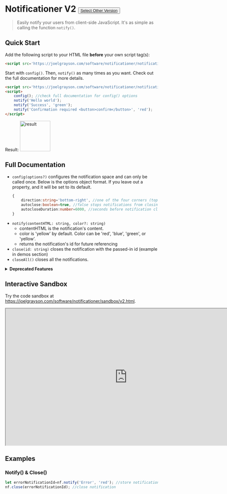 # Notificationer V2 <button><a href='https://joelgrayson.com/software/notificationer'>Select Other Version</a></button>
> Easily notify your users from client-side JavaScript. It's as simple as calling the function `notify()`.

## Quick Start
Add the following script to your HTML file **before** your own script tag(s):
```html
<script src='https://joelgrayson.com/software/notificationer/notificationer.js'></script>
```
Start with `config()`. Then, `notify()` as many times as you want. Check out the full documentation for more details.
```html
<script src='https://joelgrayson.com/software/notificationer/notificationer.js'></script>
<script>
	config(); //check full documentation for config() options
	notify('Hello world');
	notify('Success', 'green');
	notify('Confirmation required <button>confirm</button>', 'red');
</script>
```
Result: <img alt='result' src='https://joelgrayson.com/image/software/notificationer/quick%20start.jpg' height='100px'>

## Full Documentation
* `config(options?)` configures the notification space and can only be called once. Below is the options object format. If you leave out a property, and it will be set to its default.
	```typescript
	{
		direction:string='bottom-right', //one of the four corners (top-left, top-right, bottom-left, bottom-right)
		autoclose:boolean=true, //false stops notifications from closing automatically after some time
		autocloseDuration:number=6000, //seconds before notification closes by itself
	}
	```
* `notify(contentHTML: string, color?: string)`
	* contentHTML is the notification's content.
	* color is 'yellow' by default. Color can be 'red', 'blue', 'green', or 'yellow'.
	* returns the notification's id for future referencing
* `close(id: string)` closes the notification with the passed-in id (example in demos section)
* `closeAll()` closes all the notifications.

<details>
<summary><b>Deprecated Features</b></summary>

### Legacy Start (V1)
In version 1, the only way to use notificationer was by importing it with `type='module'`.
```html
<script type='module'>
	import * as nf from 'https://joelgrayson.com/software/notificationer/module.js'; //Import notificationer
	nf.config(); //check full documentation for config() options
	nf.notify('Hello world');
	nf.notify('Success', 'green');
	nf.notify('Confirmation required <button>confirm</button>', 'red');
</script>
```
Result: <img alt='result' src='https://joelgrayson.com/image/software/notificationer/quick%20start.jpg' height='100px'>
</details>

## Interactive Sandbox
Try the code sandbox at https://joelgrayson.com/software/notificationer/sandbox/v2.html.

<iframe src='https://joelgrayson.com/software/notificationer/sandbox/v2.html' width='800px' height='450px'></iframe>

## Examples
### Notify() & Close()
```javascript
let errorNotificationId=nf.notify('Error', 'red'); //store notification id
nf.close(errorNotificationId); //close notification
```